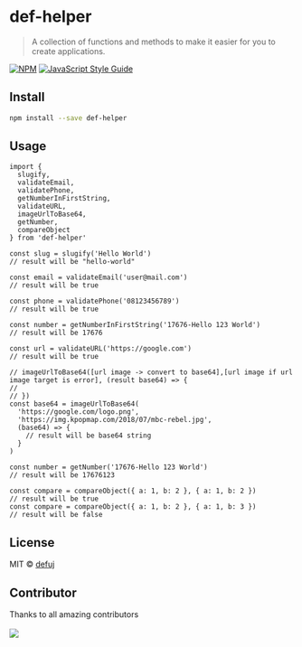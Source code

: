# def-helper

> A collection of functions and methods to make it easier for you to create applications.

[![NPM](https://img.shields.io/npm/v/def-helper.svg)](https://www.npmjs.com/package/def-helper) [![JavaScript Style Guide](https://img.shields.io/badge/code_style-standard-brightgreen.svg)](https://standardjs.com)

## Install

```bash
npm install --save def-helper
```

## Usage

```tsx
import {
  slugify,
  validateEmail,
  validatePhone,
  getNumberInFirstString,
  validateURL,
  imageUrlToBase64,
  getNumber,
  compareObject
} from 'def-helper'

const slug = slugify('Hello World')
// result will be "hello-world"

const email = validateEmail('user@mail.com')
// result will be true

const phone = validatePhone('08123456789')
// result will be true

const number = getNumberInFirstString('17676-Hello 123 World')
// result will be 17676

const url = validateURL('https://google.com')
// result will be true

// imageUrlToBase64([url image -> convert to base64],[url image if url image target is error], (result base64) => {
//
// })
const base64 = imageUrlToBase64(
  'https://google.com/logo.png',
  'https://img.kpopmap.com/2018/07/mbc-rebel.jpg',
  (base64) => {
    // result will be base64 string
  }
)

const number = getNumber('17676-Hello 123 World')
// result will be 17676123

const compare = compareObject({ a: 1, b: 2 }, { a: 1, b: 2 })
// result will be true
const compare = compareObject({ a: 1, b: 2 }, { a: 1, b: 3 })
// result will be false

```

## License

MIT © [defuj](https://github.com/defuj)

## Contributor

Thanks to all amazing contributors
<br>
<br>
<a href="https://github.com/defuj/def-helper/graphs/contributors">
<img src="https://contrib.rocks/image?repo=defuj/def-helper" />
</a>
